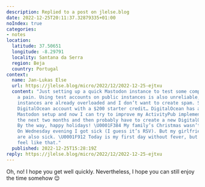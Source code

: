 ```yaml
---
description: Replied to a post on jlelse.blog
date: 2022-12-25T20:11:37.32879335+01:00
noIndex: true
categories:
- notes
location:
  latitude: 37.50651
  longitude: -8.29791
  locality: Santana da Serra
  region: Beja
  country: Portugal
context:
  name: Jan-Lukas Else
  url: https://jlelse.blog/micro/2022/12/2022-12-25-ejtxu
  content: "Just setting up a quick Mastodon instance to test some compatibility is
    a pain. Using test accounts on public instances is also unreliable, because many
    instances are already overloaded and I don’t want to create spam. So I got a new
    DigitalOcean account with a $200 starter credit… DigitalOcean has a simplified
    Mastodon setup and now I can try to improve my ActivityPub implementation during
    the next two months and then probably have to create a new DigitalOcean account.
    By the way, happy holidays! \U0001F384 My family’s Christmas wasn’t as expected.
    On Wednesday evening I got sick (I guess it’s RSV). But my girlfriend and my sister
    are also sick. \U0001F912 Today is my first day without fever, but it doesn’t
    feel like that."
  published: 2022-12-25T15:28:19Z
reply: https://jlelse.blog/micro/2022/12/2022-12-25-ejtxu
---
```


Oh, no! I hope you get well quickly. Nevertheless, I hope you can still enjoy the time somehow 😌
